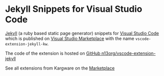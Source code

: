 # Jekyll Snippets for Visual Studio Code

[Jekyll](https://jekyllrb.com) (a ruby based static page generator) snippets for [Visual Studio Code](https://code.visualstudio.com) which is published on [Visual Studio Marketplace](https://marketplace.visualstudio.com/items?itemName=kargware.vscode-extension-jekyll-kw) with the name `vscode-extension-jekyll-kw`. 

The code of the extension is hosted on [GitHub n13org/vscode-extension-jekyll](https://github.com/n13org/vscode-extension-jekyll)

See all extensions from Kargware on the [Marketplace](https://marketplace.visualstudio.com/manage/publishers/kargware)
